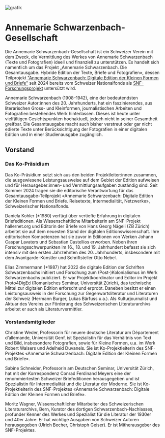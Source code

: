 ![grafik](https://github.com/user-attachments/assets/0f1bbbcd-e15e-49bb-abee-128a99d81178)

# Annemarie Schwarzenbach-Gesellschaft 
Die Annemarie Schwarzenbach-Gesellschaft ist ein Schweizer Verein mit dem Zweck, die Vermittlung des Werkes von Annemarie Schwarzenbach (Texte und Fotografien) ideell und finanziell zu unterstützen. Es handelt sich namentlich um das Projekt „Annemarie Schwarzenbach. Die Gesamtausgabe. Hybride Edition der Texte, Briefe und Fotografien», dessen Teilprojekt ["Annemarie Schwarzenbach: Digitale Edition der Kleinen Formen und Briefe"](www.annemarie-schwarzenbach.ch) seit 2024 bereits vom Schweizer Nationalfonds als [SNF-Forschungsprojekt](https://data.snf.ch/grants/grant/10000500) untersützt wird.  

Annemarie Schwarzenbach (1908–1942), eine der bedeutendsten Schweizer Autor:innen des 20. Jahrhunderts, hat ein faszinierendes, aus literarischen Gross- und Kleinformen, journalistischen Arbeiten und Fotografien bestehendes Werk hinterlassen. Dieses ist heute unter vielfältigen Gesichtspunkten hochaktuell, jedoch nicht in seiner Gesamtheit greifbar. Die Gesamtausgabe macht auch bisher verstreut oder gar nicht edierte Texte unter Berücksichtigung der Fotografien in einer digitalen Edition und in einer Studienausgabe zugänglich. 

## Vorstand 

### Das Ko-Präsidium
Das Ko-Präsidium setzt sich aus den beiden Projektleiter:innen zusammen, die ausgewiesene Leistungsausweise auf dem Gebiet der Edition aufweisen und für Herausgeber:innen- und Vermittlungsaufgaben zuständig sind. Seit Sommer 2024 tragen sie die editorische Verantwortung für das Gesamtausgabe-Teilprojekt «Annemarie Schwarzenbach: Digitale Edition der Kleinen Formen und Briefe. Reisetexte, Intermedialität, Netzwerke», Schweizerischer Nationalfonds. 

Daniela Kohler (*1980) verfügt über vertiefte Erfahrung in digitalen Briefeditionen. Als Wissenschaftliche Mitarbeiterin am SNF-Projekt hallernet.org und Editorin der Briefe von Hans Georg Nägeli (ZB Zürich) arbeitet sie auf dem neuesten Stand der digitalen Editionswissenschaft. 
Ihre editorischen Kompetenzen hat sie zuvor in Editionen von Werken Johann Caspar Lavaters und Sebastian Castellios erworben. Neben ihren Forschungsschwerpunkten im 16., 18. und 19. Jahrhundert befasst sie sich intensiv mit den ersten Jahrzehnten des 20. Jahrhunderts, insbesondere mit dem Avantgarde-Künstler und Schriftsteller Otto Nebel.

Elias Zimmermann (*1987) hat 2022 die digitale Edition der Schriften Schwarzenbachs initiiert und Forschung zum (Post-)Kolonialismus im Werk Schwarzenbachs publiziert. Er war Projektkoordinator und Editor im Projekt Proto4DigEd (Romanisches Seminar, Universität Zürich), das technische Mittel zur digitalen Edition erforscht und erprobt.
Daneben besitzt er einen Leistungsausweis in der Forschung zur Gegenwartsliteratur und Literaturen der Schweiz (Hermann Burger, Lukas Bärfuss u.a.). Als Kulturjournalist und Aktuar des Vereins zur Förderung des Schweizerischen Literaturarchivs arbeitet er auch als Literaturvermittler.  

### Vorstandsmitglieder
Christine Weder, Professorin für neuere deutsche Literatur am Département d’allemande, Universität Genf, ist Spezialistin für das Verhältnis von Text und Bild, insbesondere Fotografien, sowie für Kleine Formen, u.a. im Werk Robert Walsers und Adelheid Duvanels. Sie ist Ko-Projektleiterin des SNF-Projektes «Annemarie Schwarzenbach: Digitale Edition der Kleinen Formen und Briefe».

Sabine Schneider, Professorin am Deutschen Seminar, Universität Zürich, hat mit der Korrespondenz Conrad Ferdinand Meyers eine der renommiertesten Schweizer Briefeditionen herausgegeben und ist Spezialistin für Intermedialität und die Literatur der Moderne. Sie ist Ko-Projektleiterin des SNF-Projektes «Annemarie Schwarzenbach: Digitale Edition der Kleinen Formen und Briefe».

Moritz Wagner, Wissenschaftlicher Mitarbeiter des Schweizerischen Literaturarchivs, Bern, Kurator des dortigen Schwarzenbach-Nachlasses, profunder Kenner des Werkes und Spezialist für die Literatur der 1930er und 40er Jahre. Er hat wichtige Ausgaben von Schweizer Autoren herausgegeben (Ulrich Becher, Christoph Geiser). Er ist Mitherausgeber des SNF-Projektes. 

